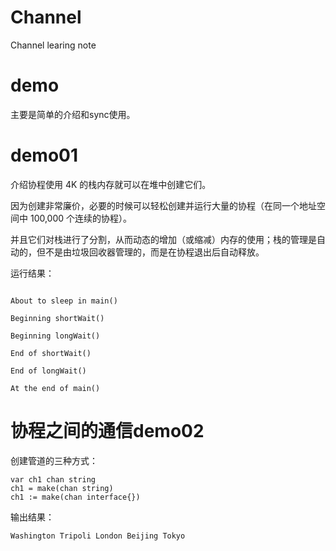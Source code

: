 # Channel
Channel learing note

# demo

主要是简单的介绍和sync使用。

# demo01

介绍协程使用 4K 的栈内存就可以在堆中创建它们。

因为创建非常廉价，必要的时候可以轻松创建并运行大量的协程（在同一个地址空间中 100,000 个连续的协程）。

并且它们对栈进行了分割，从而动态的增加（或缩减）内存的使用；栈的管理是自动的，但不是由垃圾回收器管理的，而是在协程退出后自动释放。

运行结果：

```In main()

About to sleep in main()

Beginning shortWait()

Beginning longWait()

End of shortWait()

End of longWait()

At the end of main()
```


# 协程之间的通信demo02

创建管道的三种方式：
```
var ch1 chan string
ch1 = make(chan string)
ch1 := make(chan interface{})
```

输出结果：
```
Washington Tripoli London Beijing Tokyo
```

